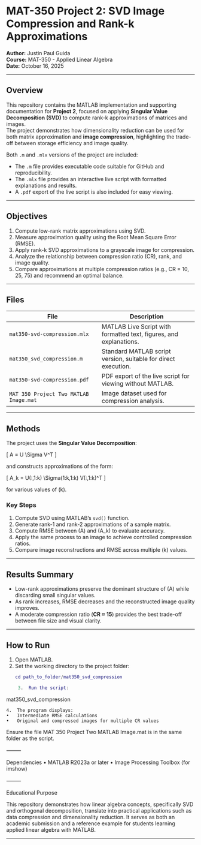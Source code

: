 
# MAT-350 Project 2: SVD Image Compression and Rank-k Approximations

**Author:** Justin Paul Guida  
**Course:** MAT-350 - Applied Linear Algebra  
**Date:** October 16, 2025  

---

## Overview

This repository contains the MATLAB implementation and supporting documentation for **Project 2**, focused on applying **Singular Value Decomposition (SVD)** to compute rank-k approximations of matrices and images.  
The project demonstrates how dimensionality reduction can be used for both matrix approximation and **image compression**, highlighting the trade-off between storage efficiency and image quality.

Both `.m` and `.mlx` versions of the project are included:

- The `.m` file provides executable code suitable for GitHub and reproducibility.  
- The `.mlx` file provides an interactive live script with formatted explanations and results.  
- A `.pdf` export of the live script is also included for easy viewing.

---

## Objectives

1. Compute low-rank matrix approximations using SVD.  
2. Measure approximation quality using the Root Mean Square Error (RMSE).  
3. Apply rank-k SVD approximations to a grayscale image for compression.  
4. Analyze the relationship between compression ratio (CR), rank, and image quality.  
5. Compare approximations at multiple compression ratios (e.g., CR = 10, 25, 75) and recommend an optimal balance.

---

## Files

| File | Description |
|------|--------------|
| `mat350-svd-compression.mlx` | MATLAB Live Script with formatted text, figures, and explanations. |
| `mat350_svd_compression.m` | Standard MATLAB script version, suitable for direct execution. |
| `mat350-svd-compression.pdf` | PDF export of the live script for viewing without MATLAB. |
| `MAT 350 Project Two MATLAB Image.mat` | Image dataset used for compression analysis. |

---

## Methods

The project uses the **Singular Value Decomposition**:

\[
A = U \Sigma V^T
\]

and constructs approximations of the form:

\[
A_k = U(:,1:k) \Sigma(1:k,1:k) V(:,1:k)^T
\]

for various values of \(k\).

### Key Steps

1. Compute SVD using MATLAB’s `svd()` function.  
2. Generate rank-1 and rank-2 approximations of a sample matrix.  
3. Compute RMSE between \(A\) and \(A_k\) to evaluate accuracy.  
4. Apply the same process to an image to achieve controlled compression ratios.  
5. Compare image reconstructions and RMSE across multiple \(k\) values.  

---

## Results Summary

- Low-rank approximations preserve the dominant structure of \(A\) while discarding small singular values.  
- As rank increases, RMSE decreases and the reconstructed image quality improves.  
- A moderate compression ratio (**CR ≈ 15**) provides the best trade-off between file size and visual clarity.  

---

## How to Run

1. Open MATLAB.  
2. Set the working directory to the project folder:
   ```matlab
   cd path_to_folder/mat350_svd_compression

	3.	Run the script:

mat350_svd_compression


	4.	The program displays:
	•	Intermediate RMSE calculations
	•	Original and compressed images for multiple CR values

Ensure the file MAT 350 Project Two MATLAB Image.mat is in the same folder as the script.

⸻

Dependencies
	•	MATLAB R2023a or later
	•	Image Processing Toolbox (for imshow)

⸻

Educational Purpose

This repository demonstrates how linear algebra concepts, specifically SVD and orthogonal decomposition, translate into practical applications such as data compression and dimensionality reduction.
It serves as both an academic submission and a reference example for students learning applied linear algebra with MATLAB.

---
